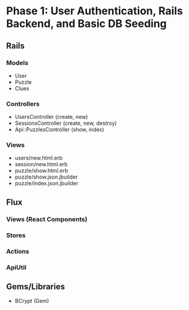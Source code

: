 # Phase 1: User Authentication, Rails Backend, and Basic DB Seeding

## Rails
### Models
* User
* Puzzle
* Clues 

### Controllers
* UsersController (create, new)
* SessionsController (create, new, destroy)
* Api::PuzzlesController (show, index)

### Views
* users/new.html.erb
* session/new.html.erb
* puzzle/show.html.erb
* puzzle/show.json.jbuilder
* puzzle/index.json.jbuilder

## Flux
### Views (React Components)

### Stores

### Actions

### ApiUtil

## Gems/Libraries
* BCrypt (Gem)
